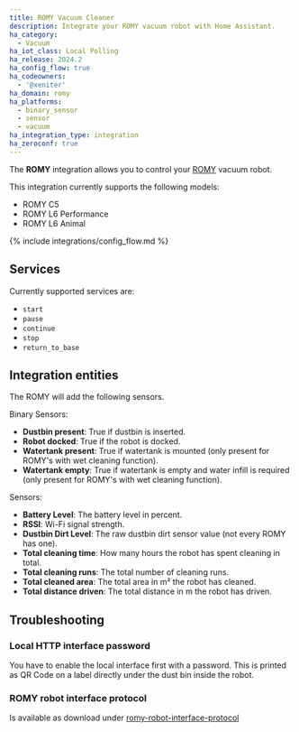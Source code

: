 ```yaml
---
title: ROMY Vacuum Cleaner
description: Integrate your ROMY vacuum robot with Home Assistant.
ha_category:
  - Vacuum
ha_iot_class: Local Polling
ha_release: 2024.2
ha_config_flow: true
ha_codeowners:
  - '@xeniter'
ha_domain: romy
ha_platforms:
  - binary_sensor
  - sensor
  - vacuum
ha_integration_type: integration
ha_zeroconf: true
---
```


The **ROMY** integration allows you to control your [ROMY](https://www.romyrobot.com) vacuum robot.

This integration currently supports the following models:

- ROMY C5
- ROMY L6 Performance
- ROMY L6 Animal

{% include integrations/config_flow.md %}

## Services

Currently supported services are:

- `start`
- `pause`
- `continue`
- `stop`
- `return_to_base`

## Integration entities

The ROMY will add the following sensors.

Binary Sensors:

- **Dustbin present**: True if dustbin is inserted.
- **Robot docked**: True if the robot is docked.
- **Watertank present**: True if watertank is mounted (only present for ROMY's with wet cleaning function).
- **Watertank empty**: True if watertank is empty and water infill is required (only present for ROMY's with wet cleaning function).

Sensors:

- **Battery Level**: The battery level in percent.
- **RSSI**: Wi-Fi signal strength.
- **Dustbin Dirt Level**: The raw dustbin dirt sensor value (not every ROMY has one).
- **Total cleaning time**: How many hours the robot has spent cleaning in total.
- **Total cleaning runs**: The total number of cleaning runs.
- **Total cleaned area**: The total area in m² the robot has cleaned.
- **Total distance driven**: The total distance in m the robot has driven.

## Troubleshooting

### Local HTTP interface password

You have to enable the local interface first with a password. This is printed as QR Code on a label directly under the dust bin inside the robot.

### ROMY robot interface protocol

Is available as download under [romy-robot-interface-protocol](https://www.romyrobot.com/en-AT/romy-robot-interface-protocol)

